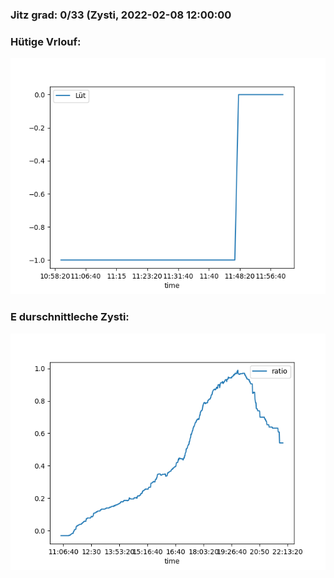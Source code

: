 ### Jitz grad: 0/33 (Zysti, 2022-02-08 12:00:00

### Hütige Vrlouf:
![Graph](Today.png)

### E durschnittleche Zysti:
![Graph](Zysti.png)